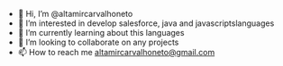- 👋 Hi, I’m @altamircarvalhoneto
- 👀 I’m interested in develop salesforce, java and javascriptslanguages
- 🌱 I’m currently learning about this languages
- 💞️ I’m looking to collaborate on any projects
- 📫 How to reach me altamircarvalhoneto@gmail.com

<!---
altamircarvalhoneto/altamircarvalhoneto is a ✨ special ✨ repository because its `README.md` (this file) appears on your GitHub profile.
You can click the Preview link to take a look at your changes.
--->
